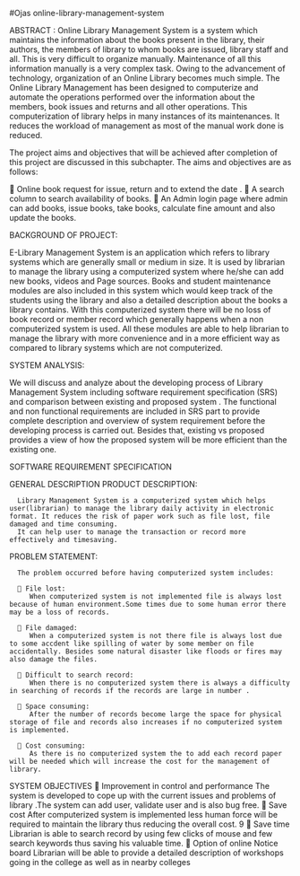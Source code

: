 #Ojas online-library-management-system

ABSTRACT : 
Online Library Management System is a system which maintains the information about the books present in the library, their authors, the members of library to whom books are issued, library staff and all. This is very difficult to organize manually. Maintenance of all this information manually is a very complex task. Owing to the advancement of technology, organization of an Online Library becomes much simple. The Online Library Management has been designed to computerize and automate the operations performed over the information about the members, book issues and returns and all other operations. This computerization of library helps in many instances of its maintenances. It reduces the workload of management as most of the manual work done is reduced.

The project aims and objectives that will be achieved after completion of this project are discussed in this subchapter. The aims and objectives are as follows:

 Online book request for issue, return and to extend the date .
 A search column to search availability of books.
 An Admin login page where admin can add books, issue books, take books, calculate fine amount and also update the books.

BACKGROUND OF PROJECT:

E-Library Management System is an application which refers to library systems which are generally small or medium in size. It is used by librarian to manage the library using a computerized system where he/she can add new books, videos and Page sources. Books and student maintenance modules are also included in this system which would keep track of the students using the library and also a detailed description about the books a library contains. With this computerized system there will be no loss of book record or member record which generally happens when a non computerized system is used. All these modules are able to help librarian to manage the library with more convenience and in a more efficient way as compared to library systems which are not computerized.

SYSTEM ANALYSIS:

We will discuss and analyze about the developing process of Library Management System including software requirement specification (SRS) and comparison between existing and proposed system . The functional and non functional requirements are included in SRS part to provide complete description and overview of system requirement before the developing process is carried out. Besides that, existing vs proposed provides a view of how the proposed system will be more efficient than the existing one.

SOFTWARE REQUIREMENT SPECIFICATION

   GENERAL DESCRIPTION PRODUCT DESCRIPTION:

      Library Management System is a computerized system which helps user(librarian) to manage the library daily activity in electronic format. It reduces the risk of paper work such as file lost, file damaged and time consuming.
      It can help user to manage the transaction or record more effectively and timesaving.

   PROBLEM STATEMENT:

      The problem occurred before having computerized system includes:

       File lost:
         When computerized system is not implemented file is always lost because of human environment.Some times due to some human error there may be a loss of records.

       File damaged:
         When a computerized system is not there file is always lost due to some accdent like spilling of water by some member on file accidentally. Besides some natural disaster like floods or fires may also damage the files.
   
       Difficult to search record:
         When there is no computerized system there is always a difficulty in searching of records if the records are large in number .
   
       Space consuming:
         After the number of records become large the space for physical storage of file and records also increases if no computerized system is implemented.

       Cost consuming:
         As there is no computerized system the to add each record paper will be needed which will increase the cost for the management of library.
    
SYSTEM OBJECTIVES
 Improvement in control and performance
The system is developed to cope up with the current issues and problems of library
.The system can add user, validate user and is also bug free.
 Save cost
After computerized system is implemented less human force will be required
to maintain the library thus reducing the overall cost.
9
 Save time
Librarian is able to search record by using few clicks of mouse and few search
keywords thus saving his valuable time.
 Option of online Notice board
Librarian will be able to provide a detailed description of workshops going in the
college as well as in nearby colleges

